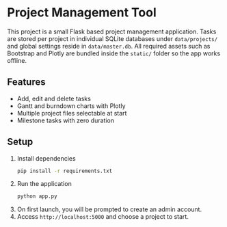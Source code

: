 # Project Management Tool

This project is a small Flask based project management application. Tasks are stored per project in individual SQLite databases under `data/projects/` and global settings reside in `data/master.db`.
All required assets such as Bootstrap and Plotly are bundled inside the `static/` folder so the app works offline.

## Features
- Add, edit and delete tasks
- Gantt and burndown charts with Plotly
- Multiple project files selectable at start
- Milestone tasks with zero duration

## Setup
1. Install dependencies
   ```bash
   pip install -r requirements.txt
   ```
2. Run the application
   ```bash
   python app.py
   ```
3. On first launch, you will be prompted to create an admin account.
4. Access `http://localhost:5000` and choose a project to start.
